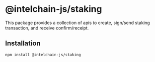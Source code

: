 # @intelchain-js/staking

This package provides a collection of apis to create, sign/send staking transaction, and receive confirm/receipt.

## Installation

```
npm install @intelchain-js/staking
```
